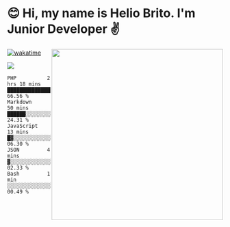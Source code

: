  # 😊 Hi, my name is Helio Brito. I'm Junior Developer ✌️

<img src="https://github-readme-stats.vercel.app/api?username=helioh3&show_icons=true&count_private=true&theme=gruvbox" min-width="400px" max-width="400px" width="400px" align="right" />

[![wakatime](https://wakatime.com/badge/user/ce1da5e2-69aa-40b1-a2f3-97124b30e813.svg)](https://wakatime.com/@ce1da5e2-69aa-40b1-a2f3-97124b30e813)

<p align="left">
  <a href="https://t.me/helioh3" target="_blank" rel="noopener noreferrer" alt="Telegram">
  <img src="https://img.shields.io/badge/Telegram-2CA5E0?style=for-the-badge&logo=telegram&logoColor=white" /></a>
</p>

<!--START_SECTION:waka-->
```text
PHP          2 hrs 18 mins   ████████████████▓░░░░░░░░   66.56 % 
Markdown     50 mins         ██████░░░░░░░░░░░░░░░░░░░   24.31 % 
JavaScript   13 mins         █▓░░░░░░░░░░░░░░░░░░░░░░░   06.30 % 
JSON         4 mins          ▓░░░░░░░░░░░░░░░░░░░░░░░░   02.33 % 
Bash         1 min           ░░░░░░░░░░░░░░░░░░░░░░░░░   00.49 % 
```
<!--END_SECTION:waka-->
